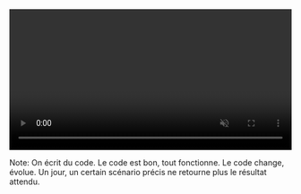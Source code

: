 <html>
  <div>
    <video data-src="videos/howBugsAreIntroduced.mp4"
           type="video/mp4"
           style="heigth: 100%; width: 100%;"
           controls autoplay muted />
  </div>
</html>

Note:
On écrit du code. Le code est bon, tout fonctionne. Le code change, évolue. Un jour, un certain scénario précis ne retourne plus le résultat attendu.
